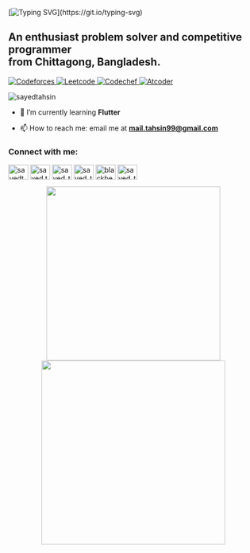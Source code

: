 [![Typing SVG](https://readme-typing-svg.herokuapp.com?font=consolas&color=%234DF79A&height=30&lines=HI+there%2C+I'm+Sayed_Tahsinoor_Rahman!)](https://git.io/typing-svg)
<h2 align="Left">An enthusiast problem solver and competitive programmer <br> from Chittagong, Bangladesh.</h2>

<a href="https://codeforces.com/profile/Blackbeard99">
    <img alt="Codeforces" src="https://cp-logo.vercel.app/codeforces/"/>
</a>
<a href="https://leetcode.com/Sayed_Tahsin/">
    <img alt="Leetcode" src="https://cp-logo.vercel.app/leetcode/Sayed_Tahsin"/>
</a>
<a href="https://www.codechef.com/users/sayed_tahsin">
    <img alt="Codechef" src="https://cp-logo.vercel.app/codechef/sayed_tahsin"/>
</a>
<a href="https://atcoder.jp/users/Blackbeard">
    <img alt="Atcoder" src="https://cp-logo.vercel.app/atcoder/Blackbeard"/>
</a>
<p align="left"> <img src="https://komarev.com/ghpvc/?username=sayedtahsin&label=Profile%20views&color=0e75b6&style=plastic" alt="sayedtahsin" /> </p>


- 🌱 I’m currently learning **Flutter**

- 📫 How to reach me: email me at **mail.tahsin99@gmail.com**


<h3 align="left">Connect with me:</h3>
<p align="left">
<a href="https://linkedin.com/in/sayedtahsin" target="blank"><img align="center" src="https://raw.githubusercontent.com/rahuldkjain/github-profile-readme-generator/master/src/images/icons/Social/linked-in-alt.svg" alt="sayedtahsin" height="30" width="40" /></a>
<a href="https://fb.com/sayed.tahsin.7146" target="blank"><img align="center" src="https://raw.githubusercontent.com/rahuldkjain/github-profile-readme-generator/master/src/images/icons/Social/facebook.svg" alt="sayed.tahsin.7146" height="30" width="40" /></a>
<a href="https://instagram.com/sayed_tahsin_" target="blank"><img align="center" src="https://raw.githubusercontent.com/rahuldkjain/github-profile-readme-generator/master/src/images/icons/Social/instagram.svg" alt="sayed_tahsin_" height="30" width="40" /></a>
<a href="https://www.codechef.com/users/sayed_tahsin" target="blank"><img align="center" src="https://cdn.jsdelivr.net/npm/simple-icons@3.1.0/icons/codechef.svg" alt="sayed_tahsin" height="30" width="40" /></a>
<a href="https://codeforces.com/profile/blackbeard99" target="blank"><img align="center" src="https://raw.githubusercontent.com/rahuldkjain/github-profile-readme-generator/master/src/images/icons/Social/codeforces.svg" alt="blackbeard99" height="30" width="40" /></a>
<a href="https://www.leetcode.com/sayed_tahsin" target="blank"><img align="center" src="https://raw.githubusercontent.com/rahuldkjain/github-profile-readme-generator/master/src/images/icons/Social/leet-code.svg" alt="sayed_tahsin" height="30" width="40" /></a>
</p>
<p align = "center">
  <img src = "https://github-readme-stats.vercel.app/api?username=SayedTahsin&show_icons=true&theme=bear" width = 350>
  <img src = "https://streak-stats.demolab.com?user=SayedTahsin&theme=dark" width = 370>

</p>

